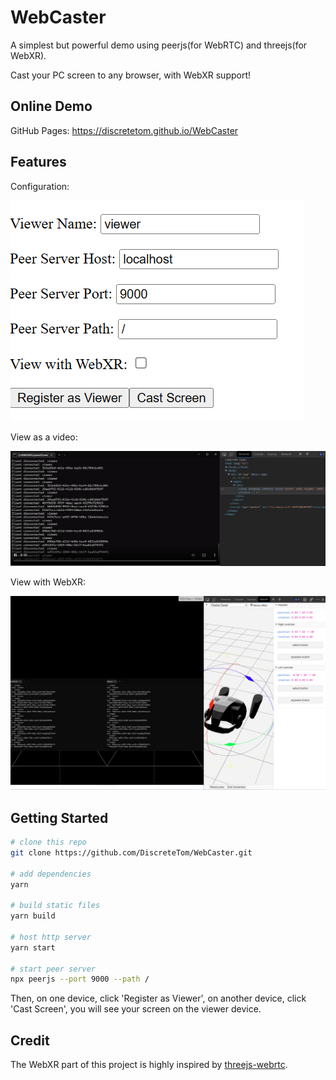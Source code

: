 # WebCaster

A simplest but powerful demo using peerjs(for WebRTC) and threejs(for WebXR).

Cast your PC screen to any browser, with WebXR support!

## Online Demo

GitHub Pages: https://discretetom.github.io/WebCaster

## Features

Configuration:

![config](img/config.png)

View as a video:

![video](img/view-as-video.png)

View with WebXR:

![xr](img/view-with-webxr.png)

## Getting Started

```bash
# clone this repo
git clone https://github.com/DiscreteTom/WebCaster.git

# add dependencies
yarn

# build static files
yarn build

# host http server
yarn start

# start peer server
npx peerjs --port 9000 --path /
```

Then, on one device, click 'Register as Viewer', on another device, click 'Cast Screen', you will see your screen on the viewer device.

## Credit

The WebXR part of this project is highly inspired by [threejs-webrtc](https://github.com/AidanNelson/threejs-webrtc).
